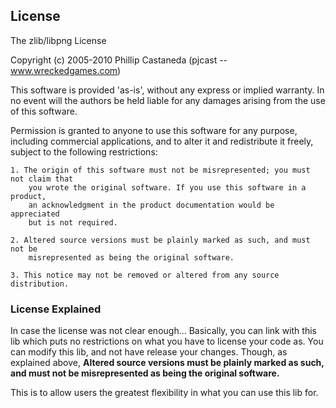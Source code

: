 ## License

The zlib/libpng License

Copyright (c) 2005-2010 Phillip Castaneda (pjcast -- www.wreckedgames.com)

This software is provided 'as-is', without any express or implied warranty. In no
event will the authors be held liable for any damages arising from the use of this
software.

Permission is granted to anyone to use this software for any purpose, including
commercial applications, and to alter it and redistribute it freely, subject to the
following restrictions:

    1. The origin of this software must not be misrepresented; you must not claim that
        you wrote the original software. If you use this software in a product,
        an acknowledgment in the product documentation would be appreciated
        but is not required.

    2. Altered source versions must be plainly marked as such, and must not be
        misrepresented as being the original software.

    3. This notice may not be removed or altered from any source distribution.


### License Explained

In case the license was not clear enough... Basically, you can link with this lib
which puts no restrictions on what you have to license your code as. You can modify
this lib, and not have release your changes. Though, as explained above,
**Altered source versions must be plainly marked as such, and must not be misrepresented
as being the original software.**

This is to allow users the greatest flexibility in what you can use this lib for.
